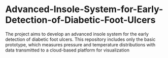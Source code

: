 # Advanced-Insole-System-for-Early-Detection-of-Diabetic-Foot-Ulcers
The project aims to develop an advanced insole system for the early detection of diabetic foot ulcers. This repository includes only the basic prototype, which measures pressure and temperature distributions with data transmitted to a cloud-based platform for visualization
